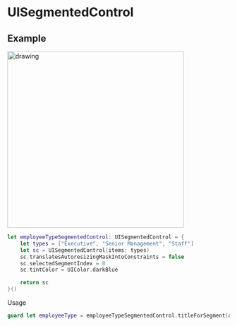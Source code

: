 # UISegmentedControl

## Example

<img src="https://github.com/jrasmusson/ios-starter-kit/blob/master/basics/UIPickerView/images/simple-picker.png" alt="drawing" width="400"/>

```swift
let employeeTypeSegmentedControl: UISegmentedControl = {
    let types = ["Executive", "Senior Management", "Staff"]
    let sc = UISegmentedControl(items: types)
    sc.translatesAutoresizingMaskIntoConstraints = false
    sc.selectedSegmentIndex = 0
    sc.tintColor = UIColor.darkBlue

    return sc
}()
```

Usage

```swift
guard let employeeType = employeeTypeSegmentedControl.titleForSegment(at: employeeTypeSegmentedControl.selectedSegmentIndex) else { return }

```
